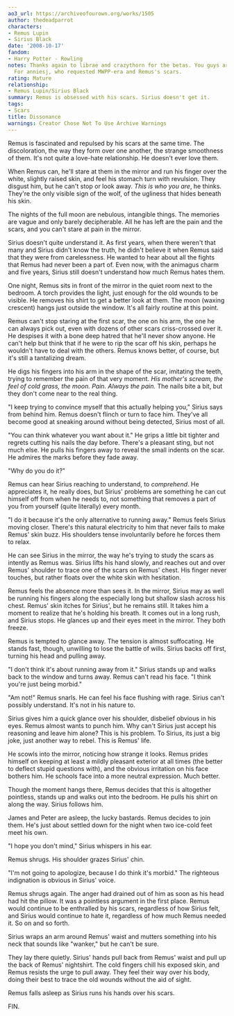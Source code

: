 ```yaml
---
ao3_url: https://archiveofourown.org/works/1505
author: thedeadparrot
characters:
- Remus Lupin
- Sirius Black
date: '2008-10-17'
fandom:
- Harry Potter - Rowling
notes: Thanks again to librae and crazythorn for the betas. You guys are the shizznit.
  For anniesj, who requested MWPP-era and Remus's scars.
rating: Mature
relationship:
- Remus Lupin/Sirius Black
summary: Remus is obsessed with his scars. Sirius doesn't get it.
tags:
- Scars
title: Dissonance
warnings: Creator Chose Not To Use Archive Warnings
---
```


Remus is fascinated and repulsed by his scars at the same time. The discoloration, the way they form over one another, the strange smoothness of them. It's not quite a love-hate relationship. He doesn't ever love them.

When Remus can, he'll stare at them in the mirror and run his finger over the white, slightly raised skin, and feel his stomach turn with revulsion. They disgust him, but he can't stop or look away. *This is who you are*, he thinks. They're the only visible sign of the wolf, of the ugliness that hides beneath his skin.

The nights of the full moon are nebulous, intangible things. The memories are vague and only barely decipherable. All he has left are the pain and the scars, and you can't stare at pain in the mirror.

Sirius doesn't quite understand it. As first years, when there weren't that many and Sirius didn't know the truth, he didn't believe it when Remus said that they were from carelessness. He wanted to hear about all the fights that Remus had never been a part of. Even now, with the animagus charm and five years, Sirius still doesn't understand how much Remus hates them.

One night, Remus sits in front of the mirror in the quiet room next to the bedroom. A torch provides the light, just enough for the old wounds to be visible. He removes his shirt to get a better look at them. The moon (waxing crescent) hangs just outside the window. It's all fairly routine at this point.

Remus can't stop staring at the first scar, the one on his arm, the one he can always pick out, even with dozens of other scars criss-crossed over it. He despises it with a bone deep hatred that he'll never show anyone. He can't help but think that if he were to rip the scar off his skin, perhaps he wouldn't have to deal with the others. Remus knows better, of course, but it's still a tantalizing dream.

He digs his fingers into his arm in the shape of the scar, imitating the teeth, trying to remember the pain of that very moment. *His mother's scream, the feel of cold grass, the moon. Pain. Always the pain.* The nails bite a bit, but they don't come near to the real thing.

"I keep trying to convince myself that this actually helping you," Sirius says from behind him. Remus doesn't flinch or turn to face him. They've all become good at sneaking around without being detected, Sirius most of all.

"You can think whatever you want about it." He grips a little bit tighter and regrets cutting his nails the day before. There's a pleasant sting, but not much else. He pulls his fingers away to reveal the small indents on the scar. He admires the marks before they fade away.

"Why do you do it?"

Remus can hear Sirius reaching to understand, to *comprehend*. He appreciates it, he really does, but Sirius' problems are something he can cut himself off from when he needs to, not something that removes a part of you from yourself (quite literally) every month.

"I do it because it's the only alternative to running away." Remus feels Sirius moving closer. There's this natural electricity to him that never fails to make Remus' skin buzz. His shoulders tense involuntarily before he forces them to relax.

He can see Sirius in the mirror, the way he's trying to study the scars as intently as Remus was. Sirius lifts his hand slowly, and reaches out and over Remus' shoulder to trace one of the scars on Remus' chest. His finger never touches, but rather floats over the white skin with hesitation.

Remus feels the absence more than sees it. In the mirror, Sirius may as well be running his fingers along the especially long but shallow slash across his chest. Remus' skin itches for Sirius', but he remains still. It takes him a moment to realize that he's holding his breath. It comes out in a long rush, and Sirius stops. He glances up and their eyes meet in the mirror. They both freeze.

Remus is tempted to glance away. The tension is almost suffocating. He stands fast, though, unwilling to lose the battle of wills. Sirius backs off first, turning his head and pulling away.

"I don't think it's about running away from it." Sirius stands up and walks back to the window and turns away. Remus can't read his face. "I think you're just being morbid."

"Am not!" Remus snarls. He can feel his face flushing with rage. Sirius can't possibly understand. It's not in his nature to.

Sirius gives him a quick glance over his shoulder, disbelief obvious in his eyes. Remus almost wants to punch him. Why can't Sirius just accept his reasoning and leave him alone? This is his problem. To Sirius, its just a big joke, just another way to rebel. This is Remus' life.

He scowls into the mirror, noticing how strange it looks. Remus prides himself on keeping at least a mildly pleasant exterior at all times (the better to deflect stupid questions with), and the obvious irritation on his face bothers him. He schools face into a more neutral expression. Much better.

Though the moment hangs there, Remus decides that this is altogether pointless, stands up and walks out into the bedroom. He pulls his shirt on along the way. Sirius follows him.

James and Peter are asleep, the lucky bastards. Remus decides to join them. He's just about settled down for the night when two ice-cold feet meet his own.

"I hope you don't mind," Sirius whispers in his ear.

Remus shrugs. His shoulder grazes Sirius' chin.

"I'm not going to apologize, because I do think it's morbid." The righteous indignation is obvious in Sirius' voice.

Remus shrugs again. The anger had drained out of him as soon as his head had hit the pillow. It was a pointless argument in the first place. Remus would continue to be enthralled by his scars, regardless of how Sirius felt, and Sirius would continue to hate it, regardless of how much Remus needed it. So on and so forth.

Sirius wraps an arm around Remus' waist and mutters something into his neck that sounds like "wanker," but he can't be sure.

They lay there quietly. Sirius' hands pull back from Remus' waist and pull up the back of Remus' nightshirt. The cold fingers chill his exposed skin, and Remus resists the urge to pull away. They feel their way over his body, doing their best to trace the old wounds without the aid of sight.

Remus falls asleep as Sirius runs his hands over his scars.

FIN.